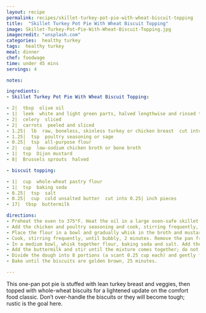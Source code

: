 ```yaml
---
layout: recipe
permalink: recipes/skillet-turkey-pot-pie-with-wheat-biscuit-topping
title:  "Skillet Turkey Pot Pie With Wheat Biscuit Topping"
image: Skillet-Turkey-Pot-Pie-With-Wheat-Biscuit-Topping.jpg
imagecredit: "unsplash.com"
categories:  healthy turkey
tags:  healthy turkey
meal: dinner
chef: foodwage
time: under 45 mins
servings: 4

notes:

ingredients:
- Skillet Turkey Pot Pie With Wheat Biscuit Topping:

- 2|  tbsp  olive oil
- 1|  leek  white and light green parts, halved lengthwise and rinsed thoroughly, then sliced
- 2|  celery  sliced
- 2|  carrots  peeled and sliced
- 1.25|  lb  raw, boneless, skinless turkey or chicken breast  cut into 0.5| inch pieces
- 1.25|  tsp  poultry seasoning or sage
- 0.25|  tsp  all-purpose flour
- 2|  cup  low-sodium chicken broth or bone broth
- 1|  tsp  Dijon mustard
- 8|  Brussels sprouts  halved

- biscuit topping:

- 1|  cup  whole-wheat pastry flour
- 1|  tsp  baking soda
- 0.25|  tsp  salt
- 0.25|  cup  cold unsalted butter  cut into 0.25| inch pieces
- 17|  tbsp  buttermilk

directions:
- Preheat the oven to 375°F. Heat the oil in a large oven-safe skillet or sauté pan over medium heat. Add the leeks, celery and carrots, cooking until leeks are tender about 4 minutes.
- Add the chicken and poultry seasoning and cook, stirring frequently, until the meat is opaque white on the outside, 3 minutes.
- Place the flour in a bowl and gradually whisk in the broth and mustard. Add broth mixture to the skillet and bring to a simmer. Cook, stirring frequently, until bubbly, 2 minutes.
- Cook, stirring frequently, until bubbly, 2 minutes. Remove the pan from the heat and fold in the Brussels sprouts.
- In a medium bowl, whisk together flour, baking soda and salt. Add the butter and cut it into the flour mixture with a fork or your fingertips until the butter is in tiny flecks no larger than a lentil.
- Add the buttermilk and stir until the mixture comes together; do not over-mix.
- Divide the dough into 8 portions (a scant 0.25 cup each) and gently form them into rough, 0.5-inch thick disks. Arrange the biscuits evenly on top of the chicken mixture.
- Bake until the biscuits are golden brown, 25 minutes.

---
```


This one-pan pot pie is stuffed with lean turkey breast and veggies, then topped with whole-wheat biscuits for a lightened update on the comfort food classic. Don’t over-handle the biscuits or they will become tough; rustic is the goal here.
